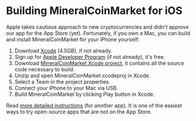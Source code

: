 # Building MineralCoinMarket for iOS

Apple takes cautious approach to new cryptocurrencies and didn't approve our app for the App Store (yet).  Fortunately, if you own a Mac, you can build and install MineralCoinMarket for your iPhone yourself:

1. Download [Xcode](https://itunes.apple.com/us/app/xcode/id497799835?mt=12) (4.5GB), if not already.
1. Sign up for [Apple Developer Program](https://developer.apple.com/) (if not already), it's free.
1. Download [MineralCoinMarket Xcode project](../../releases/download/v2.3.0/ios-xcode-project.zip), it contains all the source code necessary to build.
1. Unzip and open MineralCoinMarket.xcodeproj in Xcode.
1. Select a Team in the project properties.
1. Connect your iPhone to your Mac via USB.
1. Build MineralCoinMarket by clicking Play button in Xcode.

Read [more detailed instructions](http://osxdaily.com/2016/01/12/howto-sideload-apps-iphone-ipad-xcode/) (for another app).  It is one of the easiest ways to try open-source apps that are not on the App Store.
